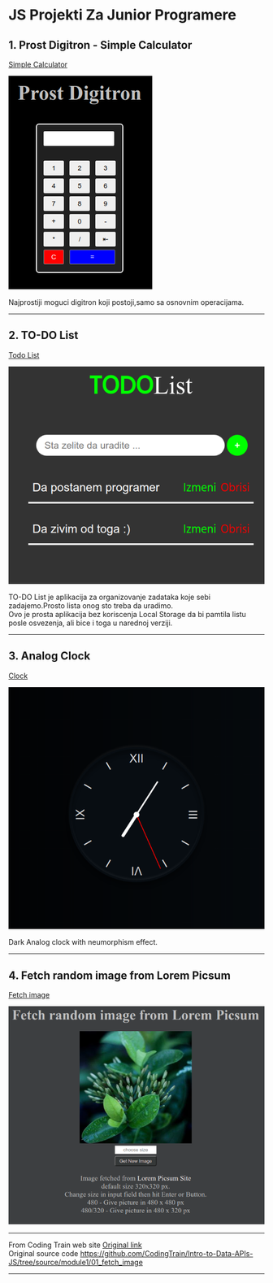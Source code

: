 # JS Projekti Za Junior Programere
## 1. Prost Digitron - Simple Calculator
[Simple Calculator](https://milan-micic.github.io/js-juniors/SimpleDigitron/simpleCalculator.html "Simple Calculator")  

[![simple calculator image][1]][2]

[1]: img/SimpleCalculator.png
[2]: https://milan-micic.github.io/js-juniors/SimpleDigitron/simpleCalculator.html

Najprostiji moguci digitron koji postoji,samo sa osnovnim operacijama.

---

## 2. TO-DO List
[Todo List](https://milan-micic.github.io/js-juniors/todoList "TODO List")  

[![todo list app image][3]][4]

[3]: img/todolist.png
[4]: https://milan-micic.github.io/js-juniors/todoList  

TO-DO List je aplikacija za organizovanje zadataka koje sebi zadajemo.Prosto lista onog sto treba da uradimo.  
Ovo je prosta aplikacija bez koriscenja Local Storage da bi pamtila listu posle osvezenja, ali bice i toga u narednoj verziji.

---

## 3. Analog Clock
[Clock](https://milan-micic.github.io/js-juniors/clock)  

[![clock app image][5]][6]

[5]: img/clock.png
[6]: https://milan-micic.github.io/js-juniors/clock  

Dark Analog clock with neumorphism effect.

---

## 4. Fetch random image from Lorem Picsum

[Fetch image](https://milan-micic.github.io/js-juniors/fetchImg/)  

[![Fetch Image Picture][7]][8]  

---  

From Coding Train web site [Original link](https://thecodingtrain.com/Courses/data-and-apis/1.1-fetch.html)  
Original source code https://github.com/CodingTrain/Intro-to-Data-APIs-JS/tree/source/module1/01_fetch_image  

[7]: img/lorempicsum.png  
[8]: https://milan-micic.github.io/js-juniors/fetchImg/  

---
